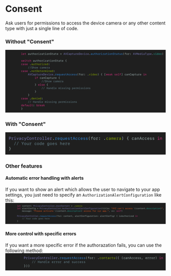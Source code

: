 # Consent

Ask users for permissions to access the device camera or any other content type with just a single line of code.

### Without "Consent"
![alt text](https://raw.githubusercontent.com/oliverkrakora/Consent/master/img/sample3.png)

### With "Consent"
![alt text](https://raw.githubusercontent.com/oliverkrakora/Consent/master/img/sample0.png)

### Other features

#### Automatic error handling with alerts
If you want to show an alert which allows the user to navigate to your app settings, you just need to specify an `AuthorizationAlertConfiguration` like this:
![alt text](https://raw.githubusercontent.com/oliverkrakora/Consent/master/img/sample1.png)

#### More control with specific errors
If you want a more specific error if the authorazation fails, you can use the following method:
![alt text](https://raw.githubusercontent.com/oliverkrakora/Consent/master/img/sample2.png)


